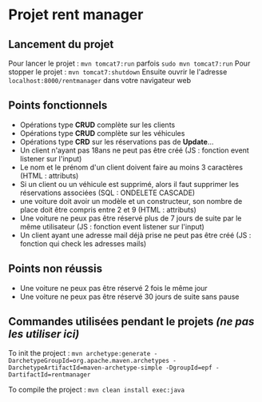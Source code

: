 # Projet rent manager

## Lancement du projet
Pour lancer le projet : `mvn tomcat7:run` parfois `sudo mvn tomcat7:run` 
Pour stopper le projet : `mvn tomcat7:shutdown`
Ensuite ouvrir le l'adresse `localhost:8000/rentmanager` dans votre navigateur web
## Points fonctionnels
- Opérations type **CRUD** complète sur les clients
- Opérations type **CRUD** complète sur les véhicules
- Opérations type **CRD** sur les réservations pas de **Update**...
- Un client n'ayant pas 18ans ne peut pas être créé (JS : fonction event listener sur l'input)
- Le nom et le prénom d'un client doivent faire au moins 3 caractères (HTML : attributs)
- Si un client ou un véhicule est supprimé, alors il faut supprimer les
réservations associées (SQL : ONDELETE CASCADE)
- une voiture doit avoir un modèle et un constructeur, son nombre de place doit
être compris entre 2 et 9 (HTML : attributs)
- Une voiture ne peux pas être réservé plus de 7 jours de suite par le même
utilisateur (JS : fonction event listener sur l'input)
- Un client ayant une adresse mail déjà prise ne peut pas être créé (JS : fonction qui check les adresses mails)
## Points non réussis
- Une voiture ne peux pas être réservé 2 fois le même jour
- Une voiture ne peux pas être réservé 30 jours de suite sans pause

## Commandes utilisées pendant le projets *(ne pas les utiliser ici)*
To init the project : `mvn archetype:generate -DarchetypeGroupId=org.apache.maven.archetypes -DarchetypeArtifactId=maven-archetype-simple -DgroupId=epf -DartifactId=rentmanager`

To compile the project : `mvn clean install exec:java`


